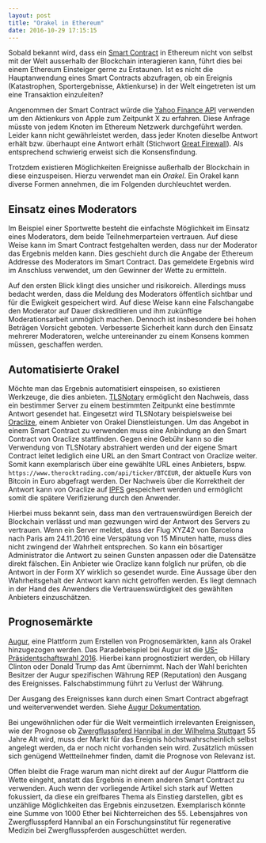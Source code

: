 ```yaml
---
layout: post
title: "Orakel in Ethereum"
date: 2016-10-29 17:15:15
---
```


Sobald bekannt wird, dass ein [Smart Contract](https://de.wikipedia.org/wiki/Smart_Contract) in Ethereum nicht von selbst mit der Welt ausserhalb der Blockchain interagieren kann, führt dies bei einem Ethereum Einsteiger gerne zu Erstaunen. Ist es nicht die Hauptanwendung eines Smart Contracts abzufragen, ob ein Ereignis (Katastrophen, Sportergebnisse, Aktienkurse) in der Welt eingetreten ist um eine Transaktion einzuleiten?

Angenommen der Smart Contract würde die [Yahoo Finance API](https://developer.yahoo.com/finance/) verwenden um den Aktienkurs von Apple zum Zeitpunkt X zu erfahren. Diese Anfrage müsste von jedem Knoten im Ethereum Netzwerk durchgeführt werden. Leider kann nicht gewährleistet werden, dass jeder Knoten dieselbe Antwort erhält bzw. überhaupt eine Antwort erhält (Stichwort [Great Firewall](https://de.wikipedia.org/wiki/Internetzensur_in_der_Volksrepublik_China)). Als entsprechend schwierig erweist sich die Konsensfindung.

Trotzdem existieren Möglichkeiten Ereignisse außerhalb der Blockchain in diese einzuspeisen. Hierzu verwendet man ein _Orakel_. Ein Orakel kann diverse Formen annehmen, die im Folgenden durchleuchtet werden.

## Einsatz eines Moderators

Im Beispiel einer Sportwette besteht die einfachste Möglichkeit im Einsatz eines Moderators, dem beide Teilnehmerparteien vertrauen. Auf diese Weise kann im Smart Contract festgehalten werden, dass nur der Moderator das Ergebnis melden kann. Dies geschieht durch die Angabe der Ethereum Addresse des Moderators im Smart Contract. Das gemeldete Ergebnis wird im Anschluss verwendet, um den Gewinner der Wette zu ermitteln.

Auf den ersten Blick klingt dies unsicher und risikoreich. Allerdings muss bedacht werden, dass die Meldung des Moderators öffentlich sichtbar und für die Ewigkeit gespeichert wird. Auf diese Weise kann eine Falschangabe den Moderator auf Dauer diskreditieren und ihm zukünftige Moderationsarbeit unmöglich machen. Dennoch ist insbesondere bei hohen Beträgen Vorsicht geboten. Verbesserte Sicherheit kann durch den Einsatz mehrerer Moderatoren, welche untereinander zu einem Konsens kommen müssen, geschaffen werden.

## Automatisierte Orakel

Möchte man das Ergebnis automatisiert einspeisen, so existieren Werkzeuge, die dies anbieten. [TLSNotary](https://tlsnotary.org/) ermöglicht den Nachweis, dass ein bestimmer Server zu einem bestimmten Zeitpunkt eine bestimmte Antwort gesendet hat. Eingesetzt wird TLSNotary beispielsweise bei [Oraclize](http://www.oraclize.it/), einem Anbieter von Orakel Dienstleistungen. Um das Angebot in einem Smart Contract zu verwenden muss eine Anbindung an den Smart Contract von Oraclize stattfinden. Gegen eine Gebühr kann so die Verwendung von TLSNotary abstrahiert werden und der eigene Smart Contract leitet lediglich eine URL an den Smart Contract von Oraclize weiter. Somit kann exemplarisch über eine gewählte URL eines Anbieters, bspw. `https://www.therocktrading.com/api/ticker/BTCEUR`, der aktuelle Kurs von Bitcoin in Euro abgefragt werden. Der Nachweis über die Korrektheit der Antwort kann von Oraclize auf [IPFS](https://ipfs.io/) gespeichert werden und ermöglicht somit die spätere Verifizierung durch den Anwender.

Hierbei muss bekannt sein, dass man den vertrauenswürdigen Bereich der Blockchain verlässt und man gezwungen wird der Antwort des Servers zu vertrauen. Wenn ein Server meldet, dass der Flug XYZ42 von Barcelona nach Paris am 24.11.2016 eine Verspätung von 15 Minuten hatte, muss dies nicht zwingend der Wahrheit entsprechen. So kann ein bösartiger Administrator die Antwort zu seinen Gunsten anpassen oder die Datensätze direkt fälschen. Ein Anbieter wie Oraclize kann folglich nur prüfen, ob die Antwort in der Form XY wirklich so gesendet wurde. Eine Aussage über den Wahrheitsgehalt der Antwort kann nicht getroffen werden. Es liegt demnach in der Hand des Anwenders die Vertrauenswürdigkeit des gewählten Anbieters einzuschätzen.

## Prognosemärkte

[Augur](https://www.augur.net/), eine Plattform zum Erstellen von Prognosemärkten, kann als Orakel hinzugezogen werden. Das Paradebeispiel bei Augur ist die [US-Präsidentschaftswahl 2016](https://de.wikipedia.org/wiki/Pr%C3%A4sidentschaftswahl_in_den_Vereinigten_Staaten_2016). Hierbei kann prognostiziert werden, ob Hillary Clinton oder Donald Trump das Amt übernimmt. Nach der Wahl berichten Besitzer der Augur spezifischen Währung REP (Reputation) den Ausgang des Ereignisses. Falschabstimmung führt zu Verlust der Währung.

Der Ausgang des Ereignisses kann durch einen Smart Contract abgefragt und weiterverwendet werden. Siehe [Augur Dokumentation](http://docs.augur.net/#call-api).

Bei ungewöhnlichen oder für die Welt vermeintlich irrelevanten Ereignissen, wie der Prognose ob [Zwergflusspferd Hannibal in der Wilhelma Stuttgart](http://www.wilhelma.de/nc/de/aktuelles-und-presse/pressemitteilungen/2016/19102016-hannibal-wird-50.html) 55 Jahre Alt wird, muss der Markt für das Ereignis höchstwahrscheinlich selbst angelegt werden, da er noch nicht vorhanden sein wird. Zusätzlich müssen sich genügend Wettteilnehmer finden, damit die Prognose von Relevanz ist.

Offen bleibt die Frage warum man nicht direkt auf der Augur Plattform die Wette eingeht, anstatt das Ergebnis in einem anderen Smart Contract zu verwenden. Auch wenn der vorliegende Artikel sich stark auf Wetten fokussiert, da diese ein greifbares Thema als Einstieg darstellen, gibt es unzählige Möglichkeiten das Ergebnis einzusetzen. Exemplarisch könnte eine Summe von 1000 Ether bei Nichterreichen des 55. Lebensjahres von Zwergflusspferd Hannibal an ein Forschungsinstitut für regenerative Medizin bei Zwergflusspferden ausgeschüttet werden.
